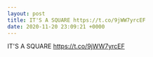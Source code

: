 ```yaml
---
layout: post
title: IT'S A SQUARE https://t.co/9jWW7yrcEF
date: 2020-11-20 23:09:21 +0000
---
```


IT'S A SQUARE https://t.co/9jWW7yrcEF

